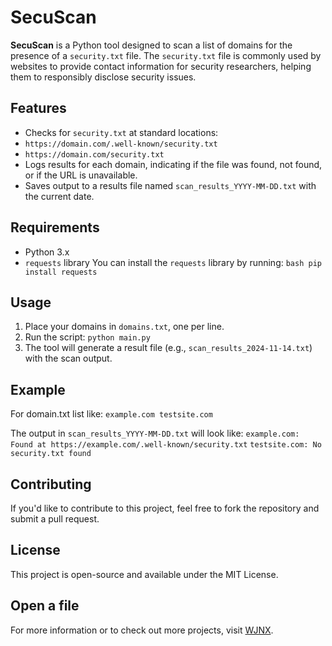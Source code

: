 ﻿# SecuScan

**SecuScan** is a Python tool designed to scan a list of domains for the presence of a `security.txt` file. The `security.txt` file is commonly used by websites to provide contact information for security researchers, helping them to responsibly disclose security issues.


## Features

- Checks for `security.txt` at standard locations: 
- `https://domain.com/.well-known/security.txt` 
- `https://domain.com/security.txt` 
- Logs results for each domain, indicating if the file was found, not found, or if the URL is unavailable. 
- Saves output to a results file named `scan_results_YYYY-MM-DD.txt` with the current date.

## Requirements
- Python 3.x 
- `requests` library
You can install the `requests` library by running: 
`bash pip install requests`

## Usage

1. Place your domains in `domains.txt`, one per line.
2. Run the script:
    `python main.py` 
3. The tool will generate a result file (e.g., `scan_results_2024-11-14.txt`) with the scan output.

## Example
For domain.txt list like:
`example.com testsite.com`

The output in `scan_results_YYYY-MM-DD.txt` will look like:
`example.com: Found at https://example.com/.well-known/security.txt`
`testsite.com: No security.txt found`

## Contributing
If you'd like to contribute to this project, feel free to fork the repository and submit a pull request.

## License
This project is open-source and available under the MIT License.

## Open a file
For more information or to check out more projects, visit [WJNX](https://wjnx.nl).

